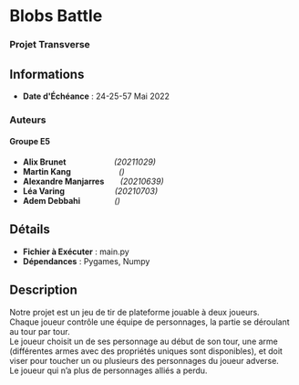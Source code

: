 # Blobs Battle

### Projet Transverse

## Informations

- **Date d'Échéance** : 24-25-57 Mai 2022  

### Auteurs

#### Groupe E5
- **Alix Brunet**      _(20211029)_  
- **Martin Kang**      _()_  
- **Alexandre Manjarres**  _(20210639)_  
- **Léa Varing**        _(20210703)_  
- **Adem Debbahi**             _()_  
  
## Détails

- **Fichier à Exécuter** : main.py  
- **Dépendances** : Pygames, Numpy  

## Description

Notre projet est un jeu de tir de plateforme jouable à deux joueurs.  
Chaque joueur contrôle une équipe de personnages, la partie se déroulant au tour par tour.  
Le joueur choisit un de ses personnage au début de son tour, une arme (différentes armes avec des propriétés uniques sont disponibles), et doit viser pour toucher un ou plusieurs des personnages du joueur adverse.  
Le joueur qui n’a plus de personnages alliés a perdu.  